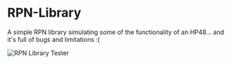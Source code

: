 # RPN-Library
A simple RPN library simulating some of the functionality of an HP48... and it's full of bugs and limitations :(

![RPN Library Tester](https://github.com/morphx666/RPN-Library/assets/12353675/2da9fe33-6902-467f-be59-a48d35061035)

